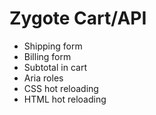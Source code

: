 # Zygote Cart/API

- Shipping form
- Billing form
- Subtotal in cart
- Aria roles
- CSS hot reloading
- HTML hot reloading
